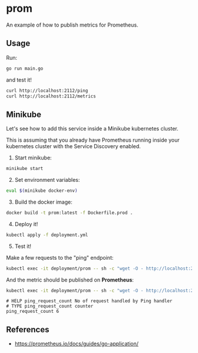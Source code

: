 # prom

An example of how to publish metrics for Prometheus.

## Usage

Run:

```sh
go run main.go
```

and test it!

```sh
curl http://localhost:2112/ping
curl http://localhost:2112/metrics
```

## Minikube

Let's see how to add this service inside a Minikube kubernetes cluster.

This is assuming that you already have Prometheus running inside your kubernetes cluster with the Service Discovery enabled.

1. Start minikube:

```sh
minikube start
```

2. Set environment variables:

```sh
eval $(minikube docker-env)
```

3. Build the docker image:

```sh
docker build -t prom:latest -f Dockerfile.prod .
```

4. Deploy it!

```sh
kubectl apply -f deployment.yml
```

5. Test it!

Make a few requests to the "ping" endpoint:

```sh
kubectl exec -it deployment/prom -- sh -c "wget -O - http://localhost:2112/hello"
```

And the metric should be published on **Prometheus**:

```sh
kubectl exec -it deployment/prom -- sh -c "wget -O - http://localhost:2112/metrics" | grep ping_request_count
```

```text
# HELP ping_request_count No of request handled by Ping handler
# TYPE ping_request_count counter
ping_request_count 6
```

## References

- <https://prometheus.io/docs/guides/go-application/>
